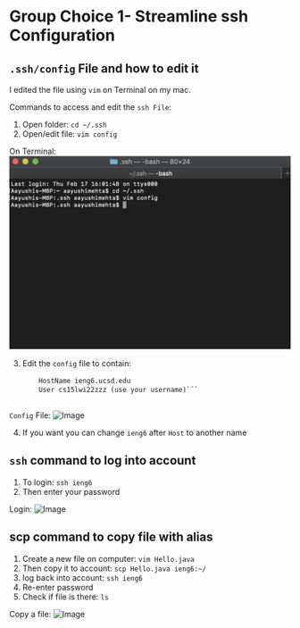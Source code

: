 # Group Choice 1- Streamline ssh Configuration

## ```.ssh/config``` File and how to edit it
I edited the file using ```vim``` on Terminal on my mac. 

Commands to access and edit the ```ssh File```:
1. Open folder: ```cd ~/.ssh```
2. Open/edit file: ```vim config```

On Terminal: ![Image](Terminal.png)

3. Edit the ```config``` file to contain: 
    ```Host ieng6
        HostName ieng6.ucsd.edu
        User cs15lwi22zzz (use your username)```
        
```Config``` File: ![Image](iengFile.png)

4. If you want you can change ```ieng6``` after ```Host``` to another name 

## ```ssh``` command to log into account 
1. To login: ```ssh ieng6```
2. Then enter your password

Login: ![Image](LogintoAccount.png)

## scp command to copy file with alias
1. Create a new file on computer: ```vim Hello.java```
2. Then copy it to account: ```scp Hello.java ieng6:~/```
3. log back into account: ```ssh ieng6```
4. Re-enter password
5. Check if file is there: ```ls```

Copy a file: ![Image](SCPCommand.png)

